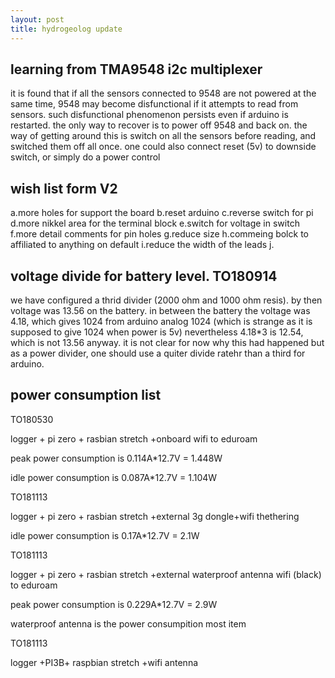 ```yaml
---
layout: post
title: hydrogeolog update
---
```


## learning from TMA9548 i2c multiplexer

it is found that if all the sensors connected to 9548 are not powered at the same time,
9548 may become disfunctional if it attempts to read from sensors. such disfunctional phenomenon persists even if arduino is restarted. the only way to recover is to power off 9548 and back on.
the way of getting around this is switch on all the sensors before reading, and switched them off all once. one could also connect reset (5v) to downside switch, or simply do a power control


## wish list form V2
   a.more holes for support the board
   b.reset arduino
   c.reverse switch for pi
   d.more nikkel area for the terminal block
   e.switch for voltage in switch
   f.more detail comments for pin holes
   g.reduce size
   h.commeing bolck to affiliated to anything on default
   i.reduce the width of the leads
   j.

## voltage divide for battery level. TO180914
   we have configured a thrid divider (2000 ohm and 1000 ohm resis). by then voltage was 13.56 on the battery. in between the battery the voltage was 4.18, which gives 1024 from arduino analog 1024 (which is strange as it is supposed to give 1024 when power is 5v)
nevertheless 4.18\*3 is 12.54, which is not 13.56 anyway. it is not clear for now why this had happened but as a power divider, one should use a quiter divide ratehr than a third for arduino.

## power consumption list

TO180530

logger + pi zero + rasbian stretch +onboard wifi to eduroam

 peak power consumption is 0.114A\*12.7V  = 1.448W 

 idle power consumption is 0.087A\*12.7V  = 1.104W 
 


TO181113

logger + pi zero + rasbian stretch +external 3g dongle+wifi thethering

 idle power consumption is 0.17A\*12.7V  = 2.1W 

TO181113

logger + pi zero + rasbian stretch +external waterproof antenna wifi (black) to eduroam

 peak power consumption is 0.229A\*12.7V  = 2.9W 

waterproof antenna is the power consumpition most item

TO181113

logger +PI3B+  raspbian stretch +wifi antenna 



